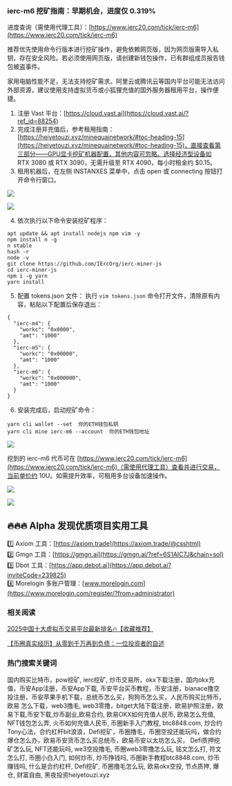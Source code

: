 ### ierc-m6 挖矿指南：早期机会，进度仅 0.319%
进度查询（需使用代理工具）：[https://www.ierc20.com/tick/ierc-m6](https://www.ierc20.com/tick/ierc-m6)

推荐优先使用命令行版本进行挖矿操作，避免依赖网页版，因为网页版需导入私钥，存在安全风险。若必须使用网页版，请创建新钱包操作，已有群组成员报告钱包被盗事件。

家用电脑性能不足，无法支持挖矿需求。阿里云或腾讯云等国内平台可能无法访问外部资源，建议使用支持虚拟货币或小狐狸充值的国外服务器租用平台，操作便捷。

1. 注册 Vast 平台：[https://cloud.vast.ai](https://cloud.vast.ai/?ref_id=88254)
2. 完成注册并充值后，参考租用指南：[https://heiyetouzi.xyz/minequainetwork/#toc-heading-15](https://heiyetouzi.xyz/minequainetwork/#toc-heading-15)，直接查看第三部分——GPU显卡挖矿机器配置，其他内容可忽略。选择经济型设备如 RTX 3080 或 RTX 3090，无需升级至 RTX 4090，每小时租金约 $0.15。
3. 租用机器后，在左侧 INSTANXES 菜单中，点击 open 或 connecting 按钮打开命令行窗口。

![](https://ac63e02.webp.li/ierc20m6-001.png)

![](https://ac63e02.webp.li/ierc20m6-002.png)

4. 依次执行以下命令安装挖矿程序：
```
apt update && apt install nodejs npm vim -y
npm install n -g
n stable
hash -r
node -v 
git clone https://github.com/IErcOrg/ierc-miner-js
cd ierc-miner-js
npm i -g yarn
yarn install
```

5. 配置 tokens.json 文件：
执行 `vim tokens.json` 命令打开文件，清除原有内容，粘贴以下配置后保存退出：
```
{
  "ierc-m4": {
    "workc": "0x0000",
    "amt": "1000"
  },
  "ierc-m5": {
    "workc": "0x00000",
    "amt": "1000"
  },
  "ierc-m6": {
    "workc": "0x000000",
    "amt": "1000"
  }
}
```

6. 安装完成后，启动挖矿命令：
```
yarn cli wallet --set  你的ETH钱包私钥
yarn cli mine ierc-m6 --account  你的ETH钱包地址 
```
![](https://gcore.jsdelivr.net/gh/btcltceth/blogassets@v0.2.26/b/img/ierc20m6-003.png)

挖到的 ierc-m6 代币可在 [https://www.ierc20.com/tick/ierc-m6](https://www.ierc20.com/tick/ierc-m6)（需使用代理工具）查看并进行交易，当前单价约 10U。如需提升效率，可租用多台设备加速操作。

![](https://ac63e02.webp.li/ierc20m6-004.png)

![](https://ac63e02.webp.li/ierc20m6-005.png)

## 🔥🔥🔥 Alpha 发现优质项目实用工具
1️⃣ Axiom 工具：[https://axiom.trade](https://axiom.trade/@csshtml)  
2️⃣ Gmgn 工具：[https://gmgn.ai](https://gmgn.ai/?ref=6S1AIC7J&chain=sol)  
3️⃣ Dbot 工具：[https://app.debot.ai](https://app.debot.ai?inviteCode=239825)  
4️⃣ Morelogin 多账户管理：[www.morelogin.com](https://www.morelogin.com/register/?from=administrator)  

### 相关阅读
[2025中国十大虚拟币交易平台最新排名🔥【收藏推荐】](https://btc8848.com/top-10-exchanges/)

[【币圈真实经历】从零到千万再到负债：一位投资者的自述](https://heiyetouzi.xyz/biquanstory001/)

### 热门搜索关键词
国内购买比特币，pow挖矿, ierc挖矿, 炒币交易所，okx下载注册，国内okx充值，币安App注册，币安App下载, 币安平台买币教程，币安注册，bianace撸空投注册，币安苹果手机下载，总统币怎么买，狗狗币怎么买，人民币购买比特币，欧易 怎么下载，web3撸毛, web3零撸，bitget大陆下载注册，欧易护照注册，欧易下载,币安下载,炒币副业,欧易合约, 欧易OKX如何充值人民币, 欧易怎么充值, NFT钱包怎么弄, 火币如何充值人民币, 币圈新手入门教程, btc8848.com, 炒合约Tony心法，合约杠杆bit浪浪，Defi挖矿，币圈撸毛，币圈空投还能玩吗，做合约爆仓怎么办，欧易币安货币怎么买总统币，欧易币安以太坊怎么买， Defi质押挖矿怎么玩, NFT还能玩吗, we3空投撸毛, 币圈web3零撸怎么玩, 铭文怎么打, 符文怎么打, 币圈小白入门, 如何炒币, 炒币挣钱吗, 币圈新手教程btc8848.com, 炒币赚钱吗, 什么是合约杠杆, Defi挖矿, 币圈撸毛怎么玩, 欧易okx空投, 节点质押, 爆仓, 财富自由, 黑夜投资heiyetouzi.xyz